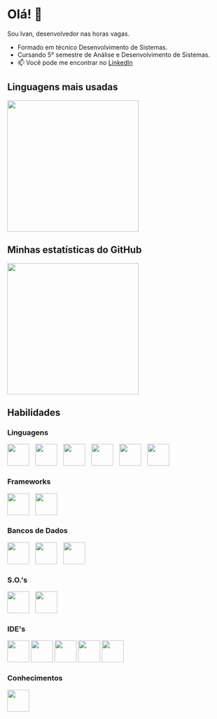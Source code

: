                                  
# Olá! 👋

Sou Ivan, desenvolvedor nas horas vagas.

- Formado em técnico Desenvolvimento de Sistemas.
- Cursando 5° semestre de Análise e Desenvolvimento de Sistemas.
- 📫 Você pode me encontrar no [LinkedIn](https://www.linkedin.com/in/ivanvilela)     
          
          
## Linguagens mais usadas
<img src="https://github-readme-stats.vercel.app/api/top-langs/?username=ivanvilela&layout=compact&langs_count=5&theme=radical" width="300px" />

## Minhas estatísticas do GitHub
<img src="https://github-readme-stats.vercel.app/api?username=ivanvilela&show_icons=true&theme=radical" width="300px" />

## Habilidades

### Linguagens
<div style="display: inline-block; margin-right: 10px;">
  <img height="50px" width="50px" src="https://cdn.jsdelivr.net/gh/devicons/devicon@latest/icons/python/python-plain-wordmark.svg" />
</div>
<div style="display: inline-block; margin-right: 10px;">
  <img height="50px" width="50px" src="https://cdn.jsdelivr.net/gh/devicons/devicon@latest/icons/csharp/csharp-original.svg" />
</div>
<div style="display: inline-block; margin-right: 10px;">
  <img height="50px" width="50px" src="https://cdn.jsdelivr.net/gh/devicons/devicon@latest/icons/java/java-plain-wordmark.svg" />
</div>
<div style="display: inline-block; margin-right: 10px;">
  <img height="50px" width="50px" src="https://cdn.jsdelivr.net/gh/devicons/devicon@latest/icons/php/php-original.svg" />
</div>
<div style="display: inline-block; margin-right: 10px;">
  <img height="50px" width="50px" src="https://cdn.jsdelivr.net/gh/devicons/devicon@latest/icons/html5/html5-original-wordmark.svg" />
</div>
<div style="display: inline-block; margin-right: 10px;">
  <img height="50px" width="50px" src="https://cdn.jsdelivr.net/gh/devicons/devicon@latest/icons/css3/css3-original-wordmark.svg" />
</div>

### Frameworks
<div style="display: inline-block; margin-right: 10px;">
  <img height="50px" width="50px" src="https://cdn.jsdelivr.net/gh/devicons/devicon@latest/icons/bootstrap/bootstrap-original-wordmark.svg" />
</div>
<div style="display: inline-block; margin-right: 10px;">
  <img height="50px" width="50px" src="https://cdn.jsdelivr.net/gh/devicons/devicon@latest/icons/dotnetcore/dotnetcore-original.svg" />
</div>

### Bancos de Dados
<div style="display: inline-block; margin-right: 10px;">
  <img height="50px" width="50px" src="https://cdn.jsdelivr.net/gh/devicons/devicon@latest/icons/firebase/firebase-original-wordmark.svg" /> 
</div>
<div style="display: inline-block; margin-right: 10px;">
  <img height="50px" width="50px" src="https://cdn.jsdelivr.net/gh/devicons/devicon@latest/icons/mysql/mysql-original-wordmark.svg" />  
</div>
<div style="display: inline-block; margin-right: 10px;">
  <img height="50px" width="50px" src="https://cdn.jsdelivr.net/gh/devicons/devicon@latest/icons/microsoftsqlserver/microsoftsqlserver-original.svg" />
</div>

### S.O.'s
<div style="display: inline-block; margin-right: 10px;">
  <img height="50px" width="50px" src="https://cdn.jsdelivr.net/gh/devicons/devicon@latest/icons/linux/linux-original.svg" />
</div>
<div style="display: inline-block; margin-right: 10px;">
  <img height="50px" width="50px" src="https://cdn.jsdelivr.net/gh/devicons/devicon@latest/icons/windows8/windows8-original.svg" />         
</div>

### IDE's
<div style="display: inline-block; margin-right: 10px;">
  <img height="50px" width="50px" src="https://cdn.jsdelivr.net/gh/devicons/devicon@latest/icons/intellij/intellij-original.svg" /> 
  <img height="50px" width="50px" src="https://cdn.jsdelivr.net/gh/devicons/devicon@latest/icons/vscode/vscode-original-wordmark.svg" />
  <img height="50px" width="50px" src="https://cdn.jsdelivr.net/gh/devicons/devicon@latest/icons/visualstudio/visualstudio-original.svg" />
  <img height="50px" width="50px" src="https://cdn.jsdelivr.net/gh/devicons/devicon@latest/icons/androidstudio/androidstudio-original.svg" />       
<img height="50px" width="50px" src="https://cdn.jsdelivr.net/gh/devicons/devicon@latest/icons/canva/canva-original.svg" /> 
</div>

### Conhecimentos
<div style="display: inline-block; margin-right: 10px;">
  <img height="50px" width="50px" src="https://cdn.jsdelivr.net/gh/devicons/devicon@latest/icons/git/git-plain-wordmark.svg" />
</div>



          
          
          
          
          

          

          

<!--
**ivanvilela/ivanvilela** is a ✨ _special_ ✨ repository because its `README.md` (this file) appears on your GitHub profile.

Here are some ideas to get you started:

- 🔭 I’m currently working on ...
- 🌱 I’m currently learning ...
- 👯 I’m looking to collaborate on ...
- 🤔 I’m looking for help with ...
- 💬 Ask me about ...
- 📫 How to reach me: ...
- 😄 Pronouns: ...
- ⚡ Fun fact: ...
-->
